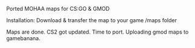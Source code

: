 Ported MOHAA maps for CS:GO & GMOD

Installation: Download & transfer the map to your game /maps folder

Maps are done. CS2 got updated. Time to port.
Uploading gmod maps to gamebanana.

